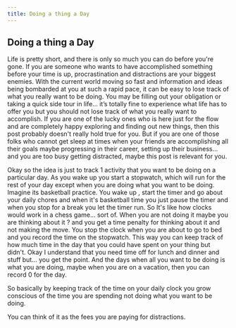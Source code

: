 ```yaml
---
title: Doing a thing a Day
---
```


## Doing a thing a Day

Life is pretty short, and there is only so much you can do before you're gone.
If you are someone who wants to have accomplished something before your time is up, procrastination and distractions are your biggest enemies.
With the current world moving so fast and information and ideas being bombarded at you at such a rapid pace, it can be easy to lose track of what you really want to be doing.
You may be filling out your obligation or taking a quick side tour in life... it’s totally fine to experience what life has to offer you but you should not lose track of what you really want to accomplish.
If you are one of the lucky ones who is here just for the flow and are completely happy exploring and finding out new things, then this post probably doesn't really hold true for you.
But if you are one of those folks who cannot get sleep at times when your friends are accomplishing all their goals maybe progressing in their career, setting up their business... and you are too busy getting distracted,
maybe this post is relevant for you.

Okay so the idea is just to track 1 activity that you want to be doing on a particular day. As you wake up you start a stopwatch, which will run for the rest of your day except when you are doing what you want to be doing. 
Imagine its basketball practice. You wake up , start the timer and go about your daily chores and when it's basketball time you just pause the timer and when you stop for a break you let the timer run.
So It's like how clocks would work in a chess game... sort of. When you are not doing it maybe you are thinking about it ? and you get a time penalty for thinking about it and not making the move.
You stop the clock when you are about to go to bed and you record the time on the stopwatch.
This way you can keep track of how much time in the day that you could have spent on your thing but didn't. Okay I understand that you need time off for lunch and dinner and stuff but... you get the point.
And the days when all you want to be doing is what you are doing, maybe when you are on a vacation, then you can record 0 for the day.

So basically by keeping track of the time on your daily clock you grow conscious of the time you are spending not doing what you want to be doing.

You can think of it as the fees you are paying for distractions.
